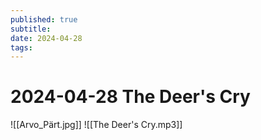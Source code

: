```yaml
---
published: true
subtitle: 
date: 2024-04-28
tags: 
---
```


# 2024-04-28 The Deer's Cry
![[Arvo_Pärt.jpg]]
![[The Deer's Cry.mp3]]